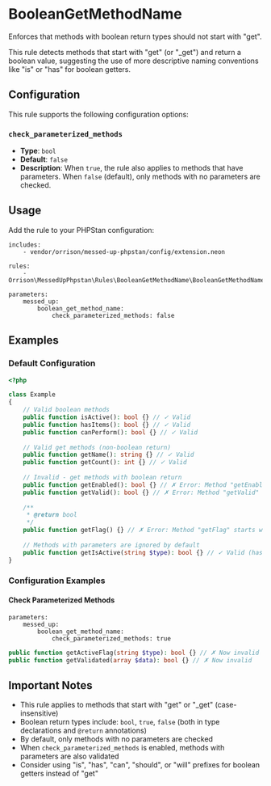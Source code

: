 # BooleanGetMethodName

Enforces that methods with boolean return types should not start with "get".

This rule detects methods that start with "get" (or "_get") and return a boolean value, suggesting the use of more descriptive naming conventions like "is" or "has" for boolean getters.

## Configuration

This rule supports the following configuration options:

### `check_parameterized_methods`
- **Type**: `bool`
- **Default**: `false`
- **Description**: When `true`, the rule also applies to methods that have parameters. When `false` (default), only methods with no parameters are checked.

## Usage

Add the rule to your PHPStan configuration:

```neon
includes:
    - vendor/orrison/messed-up-phpstan/config/extension.neon

rules:
    - Orrison\MessedUpPhpstan\Rules\BooleanGetMethodName\BooleanGetMethodNameRule

parameters:
    messed_up:
        boolean_get_method_name:
            check_parameterized_methods: false
```

## Examples

### Default Configuration

```php
<?php

class Example
{
    // Valid boolean methods
    public function isActive(): bool {} // ✓ Valid
    public function hasItems(): bool {} // ✓ Valid
    public function canPerform(): bool {} // ✓ Valid
    
    // Valid get methods (non-boolean return)
    public function getName(): string {} // ✓ Valid
    public function getCount(): int {} // ✓ Valid
    
    // Invalid - get methods with boolean return
    public function getEnabled(): bool {} // ✗ Error: Method "getEnabled" starts with "get" and returns boolean, consider using "is" or "has" instead.
    public function getValid(): bool {} // ✗ Error: Method "getValid" starts with "get" and returns boolean, consider using "is" or "has" instead.
    
    /**
     * @return bool
     */
    public function getFlag() {} // ✗ Error: Method "getFlag" starts with "get" and returns boolean, consider using "is" or "has" instead.
    
    // Methods with parameters are ignored by default
    public function getIsActive(string $type): bool {} // ✓ Valid (has parameters)
}
```

### Configuration Examples

#### Check Parameterized Methods

```neon
parameters:
    messed_up:
        boolean_get_method_name:
            check_parameterized_methods: true
```

```php
public function getActiveFlag(string $type): bool {} // ✗ Now invalid
public function getValidated(array $data): bool {} // ✗ Now invalid
```

## Important Notes

- This rule applies to methods that start with "get" or "_get" (case-insensitive)
- Boolean return types include: `bool`, `true`, `false` (both in type declarations and `@return` annotations)
- By default, only methods with no parameters are checked
- When `check_parameterized_methods` is enabled, methods with parameters are also validated
- Consider using "is", "has", "can", "should", or "will" prefixes for boolean getters instead of "get"
